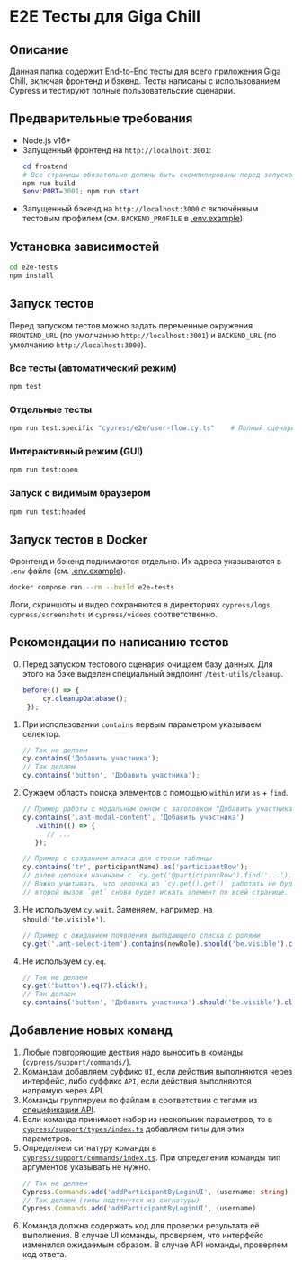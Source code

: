 # E2E Тесты для Giga Chill

## Описание

Данная папка содержит End-to-End тесты для всего приложения Giga Chill, включая фронтенд и бэкенд. Тесты написаны с использованием Cypress и тестируют полные пользовательские сценарии.

## Предварительные требования

- Node.js v16+
- Запущенный фронтенд на `http://localhost:3001`:
   ```powershell
   cd frontend
   # Все страницы обязательно должны быть скомпилированы перед запуском тестов
   npm run build
   $env:PORT=3001; npm run start
   ```
- Запущенный бэкенд на `http://localhost:3000` с включённым тестовым профилем 
   (см. `BACKEND_PROFILE` в [.env.example](../.env.example)).

## Установка зависимостей

```bash
cd e2e-tests
npm install
```

## Запуск тестов

Перед запуском тестов можно задать переменные окружения `FRONTEND_URL` (по умолчанию `http://localhost:3001`) и `BACKEND_URL` (по умолчанию `http://localhost:3000`).

### Все тесты (автоматический режим)
```bash
npm test
```

### Отдельные тесты
```bash
npm run test:specific "cypress/e2e/user-flow.cy.ts"    # Полный сценарий
```

### Интерактивный режим (GUI)
```bash
npm run test:open
```

### Запуск с видимым браузером
```bash
npm run test:headed
```

## Запуск тестов в Docker

Фронтенд и бэкенд поднимаются отдельно. Их адреса указываются в `.env` файле (см. [.env.example](.env.example)).

```bash
docker compose run --rm --build e2e-tests
```

Логи, скриншоты и видео сохраняются в директориях `cypress/logs`, 
`cypress/screenshots` и `cypress/videos` соответственно.

## Рекомендации по написанию тестов

0. Перед запуском тестового сценария очищаем базу данных. Для этого на бэке выделен специальный эндпоинт `/test-utils/cleanup`.
   ```ts
   before(() => {
        cy.cleanupDatabase();
    });
   ```
1. При использовании `contains` первым параметром указываем селектор.
   ```ts
   // Так не делаем
   cy.contains('Добавить участника');
   // Так делаем
   cy.contains('button', 'Добавить участника');
   ```
2. Сужаем область поиска элементов с помощью `within` или `as` + `find`.
   ```ts
   // Пример работы с модальным окном с заголовком "Добавить участника"
   cy.contains('.ant-modal-content', 'Добавить участника')
      .within(() => {
         // ...
      });

   // Пример с созданием алиаса для строки таблицы
   cy.contains('tr', participantName).as('participantRow');
   // далее цепочки начинаем с `cy.get('@participantRow').find('...').`
   // Важно учитывать, что цепочка из `cy.get().get()` работать не будет, 
   // второй вызов `get` снова будет искать элемент по всей странице.
   ```
3. Не используем `cy.wait`. Заменяем, например, на `should('be.visible')`.
   ```ts
   // Пример с ожиданием появления выпадающего списка с ролями
   cy.get('.ant-select-item').contains(newRole).should('be.visible').click();
   ```
4. Не используем `cy.eq`.
   ```ts
   // Так не делаем
   cy.get('button').eq(7).click();
   // Так делаем
   cy.contains('button', 'Добавить участника').should('be.visible').click();
   ```

## Добавление новых команд

1. Любые повторяющие дествия надо выносить в команды (`cypress/support/commands/`). 
2. Командам добавляем суффикс `UI`, если действия выполняются через интерфейс, либо суффикс `API`, если действия выполняются напрямую через API.
3. Команды группируем по файлам в соответствии с тегами из [спецификации API](../openapi/api.yml#L13).
4. Если команда принимает набор из нескольких параметров, то в [`cypress/support/types/index.ts`](cypress/support/types/index.ts) добавляем типы для этих параметров.
5. Определяем сигнатуру команды в [`cypress/support/commands/index.ts`](cypress/support/commands/index.ts). При определении команды тип аргументов указывать не нужно.
   ```ts
   // Так не делаем
   Cypress.Commands.add('addParticipantByLoginUI', (username: string)
   // Так делаем (типы подтянутся из сигнатуры)
   Cypress.Commands.add('addParticipantByLoginUI', (username)
   ```
6. Команда должна содержать код для проверки результата её выполнения. В случае UI команды, проверяем, что интерфейс изменился ожидаемым образом. В случае API команды, проверяем код ответа.
